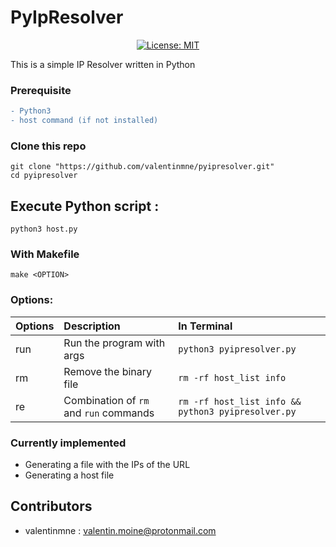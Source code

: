 

# PyIpResolver



<center>

[![License: MIT](https://img.shields.io/badge/License-MIT-yellow.svg)](https://opensource.org/licenses/MIT)

</center>

This is a simple IP Resolver written in Python


### Prerequisite

```diff
- Python3
- host command (if not installed)
```

### Clone this repo

```
git clone "https://github.com/valentinmne/pyipresolver.git"
cd pyipresolver
```

## Execute Python script :

```
python3 host.py
```

### With Makefile
```
make <OPTION>
```
### Options:  

Options | Description | In Terminal
:-|:-|:-|
run | Run the program with args | ```python3 pyipresolver.py```
rm | Remove the binary file | ```rm -rf host_list info```
re | Combination of ```rm``` and ```run``` commands | ```rm -rf host_list info && python3 pyipresolver.py ```

### Currently implemented

- Generating a file with the IPs of the URL
- Generating a host file



## Contributors

- valentinmne : valentin.moine@protonmail.com